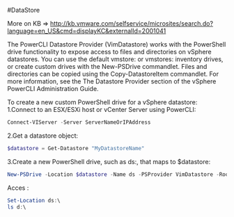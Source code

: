 #DataStore

More on KB => http://kb.vmware.com/selfservice/microsites/search.do?language=en_US&cmd=displayKC&externalId=2001041

The PowerCLI Datastore Provider (VimDatastore) works with the PowerShell drive functionality to expose access to files and directories on vSphere datastores. You can use the default vmstore: or vmstores: inventory drives, or create custom drives with the New-PSDrive commandlet. Files and directories can be copied using the Copy-DatastoreItem commandlet. For more information, see the The Datastore Provider section of the vSphere PowerCLI Administration Guide.

To create a new custom PowerShell drive for a vSphere datastore:
1.Connect to an ESX/ESXi host or vCenter Server using PowerCLI:

````PowerShell
Connect-VIServer -Server ServerNameOrIPAddress
````

2.Get a datastore object:

````PowerShell
$datastore = Get-Datastore "MyDatastoreName"
````

3.Create a new PowerShell drive, such as ds:, that maps to $datastore:
````PowerShell
New-PSDrive -Location $datastore -Name ds -PSProvider VimDatastore -Root "\"
````

Acces :
````PowerShell
Set-Location ds:\ 
ls d:\ 
````
